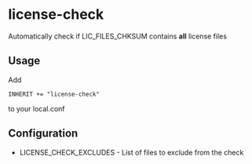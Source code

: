 # license-check

Automatically check if LIC_FILES_CHKSUM contains **all** license files

## Usage

Add

```bitbake
INHERIT += "license-check"
```

to your local.conf

## Configuration

- LICENSE_CHECK_EXCLUDES - List of files to exclude from the check
